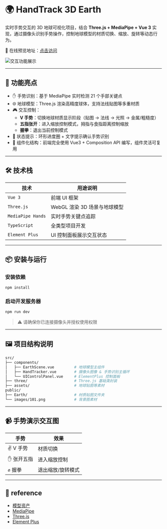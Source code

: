 
# 🌍 HandTrack 3D Earth

实时手势交互的 3D 地球可视化项目，结合 **Three.js + MediaPipe + Vue 3** 实现，通过摄像头识别手势操作，控制地球模型的材质切换、缩放、旋转等动态行为。

🔗 在线预览地址：[点击访问](https://threejs-gesture-control-rzbf.vercel.app/)

![交互功能展示](public/images/展示.gif)

---

## 🚀 功能亮点

- ✋ 手势识别：基于 MediaPipe 实时检测 21 个手部关键点
- 🌐 地球模型：Three.js 渲染高精度球体，支持法线贴图等多重材质
- 🎮 交互控制：
  - **V 手势**：切换地球材质显示阶段（贴图 → 法线 → 光照 → 金属/粗糙度）
  - **五指张开**：进入缩放控制模式，拇指与食指距离控制缩放
  - **握拳**：退出当前控制模式
- 🔁 状态提示：环形进度圈 + 文字提示确认手势识别
- 🧩 组件化结构：前端完全使用 Vue3 + Composition API 编写，组件灵活可复用

---

## 🛠 技术栈

| 技术     | 用途说明                     |
|----------|------------------------------|
| `Vue 3`  | 前端 UI 框架                 |
| `Three.js` | WebGL 渲染 3D 场景与地球模型 |
| `MediaPipe Hands` | 实时手势关键点追踪          |
| `TypeScript` | 全类型项目开发                 |
| `Element Plus` | UI 控制面板展示交互状态         |

---

## 📦 安装与运行

### 安装依赖

```bash
npm install
```

### 启动开发服务器

```bash
npm run dev
```

> ⚠️ 请确保你已连接摄像头并授权使用权限

---

## 🖼 项目结构说明

```bash
src/
├── components/
│   ├── EarthScene.vue         # 地球模型主组件
│   ├── HandTracker.vue        # 摄像头图像 & 手势识别主循环
│   └── UIControlPanel.vue     # ElementPlus 控制面板
├── three/                     # Three.js 基础类封装
├── assets/                    # 地球贴图等素材
public/
├── Earth/                     # 材质贴图文件夹
└── images/101.png             # 背景图素材
```

---

## 📹 手势演示交互图

| 手势     | 效果               |
|----------|--------------------|
| ✌️ V 手势   | 材质切换             |
| ✋ 张开五指 | 进入缩放控制         |
| ✊ 握拳     | 退出缩放/旋转模式     |

---

## 🙌 reference

- [模型资产](https://www.bilibili.com/video/BV1w94y1z73L?spm_id_from=333.788.videopod.sections&vd_source=4042c0966325a232439d80f4a9dd39ff)
- [MediaPipe](https://mediapipe.dev/)
- [Three.js](https://threejs.org/)
- [Element Plus](https://element-plus.org/)
